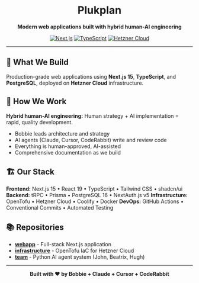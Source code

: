 <div align="center">

# Plukplan

**Modern web applications built with hybrid human-AI engineering**

[![Next.js](https://img.shields.io/badge/Next.js-15.5.4-black?style=flat&logo=next.js&logoColor=white)](https://nextjs.org)
[![TypeScript](https://img.shields.io/badge/TypeScript-5.x-3178C6?style=flat&logo=typescript&logoColor=white)](https://www.typescriptlang.org)
[![Hetzner Cloud](https://img.shields.io/badge/Cloud-Hetzner-D50C2D?style=flat&logo=hetzner&logoColor=white)](https://www.hetzner.com)

</div>

---

## 🚀 What We Build

Production-grade web applications using **Next.js 15**, **TypeScript**, and **PostgreSQL**, deployed on **Hetzner Cloud** infrastructure.

## 👥 How We Work

**Hybrid human-AI engineering:** Human strategy + AI implementation = rapid, quality development.

- Bobbie leads architecture and strategy
- AI agents (Claude, Cursor, CodeRabbit) write and review code
- Everything is human-approved, AI-assisted
- Comprehensive documentation as we build

## 🏗️ Our Stack

**Frontend:** Next.js 15 • React 19 • TypeScript • Tailwind CSS • shadcn/ui
**Backend:** tRPC • Prisma • PostgreSQL 16 • NextAuth.js v5
**Infrastructure:** OpenTofu • Hetzner Cloud • Coolify • Docker
**DevOps:** GitHub Actions • Conventional Commits • Automated Testing

## 📚 Repositories

- **[webapp](https://github.com/Plukplan/webapp)** - Full-stack Next.js application
- **[infrastructure](https://github.com/Plukplan/infrastructure)** - OpenTofu IaC for Hetzner Cloud
- **[team](https://github.com/Plukplan/team)** - Python AI agent system (John, Beatrix, Hugh)

---

<div align="center">

**Built with ❤️ by Bobbie + Claude + Cursor + CodeRabbit**

</div>
